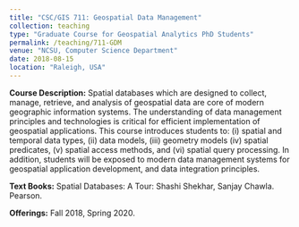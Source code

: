 ```yaml
---
title: "CSC/GIS 711: Geospatial Data Management"
collection: teaching
type: "Graduate Course for Geospatial Analytics PhD Students"
permalink: /teaching/711-GDM
venue: "NCSU, Computer Science Department"
date: 2018-08-15
location: "Raleigh, USA"
---
```


**Course Description:** Spatial databases which are designed to collect, manage, retrieve, and analysis of geospatial data are core of modern geographic information systems. The understanding of data management principles and technologies is critical for efficient implementation of geospatial applications. This course introduces students to: (i) spatial and temporal data types, (ii) data models, (iii) geometry models (iv) spatial predicates, (v) spatial access methods, and (vi) spatial query processing. In addition, students will be exposed to modern data management systems for geospatial application development, and data integration principles.

**Text Books:** Spatial Databases: A Tour: Shashi Shekhar, Sanjay Chawla. Pearson.

**Offerings:** Fall 2018, Spring 2020.
